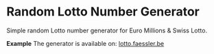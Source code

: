 # Random Lotto Number Generator
Simple random Lotto number generator for Euro Millions &amp; Swiss Lotto.

**Example**
The generator is available on: [lotto.faessler.be](https://lotto.faessler.be)
